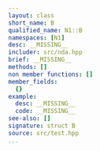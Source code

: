 ```yaml
---
layout: class
short_name: B
qualified_name: N1::B
namespaces: [N1]
desc: __MISSING__
includer: src/nda.hpp
brief: __MISSING__
methods: []
non member functions: []
member_fields:
  {}
example:
  desc: __MISSING__
  code: __MISSING__
see-also: []
signature: struct B
source: src/test.hpp
...
```

